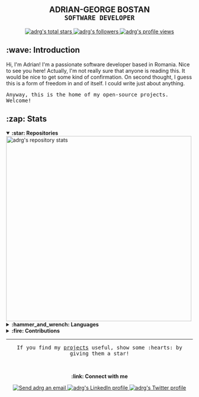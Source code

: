 <!-- Header -->
<h2 align="center">
    <span>ADRIAN-GEORGE BOSTAN</span>
    <br />
    <sub><samp>SOFTWARE DEVELOPER</samp></sub>
</h2>

<div align="center">
  <a href="#adrian-george-bostan">
    <img alt="adrg's total stars" src="https://img.shields.io/github/stars/adrg?label=TOTAL+STARS&style=flat-square" />
  </a>
  <a href="https://github.com/adrg?tab=followers">
    <img alt="adrg's followers" src="https://img.shields.io/github/followers/adrg?label=FOLLOWERS&style=flat-square" />
  </a>
  <a href="#adrian-george-bostan">
    <img alt="adrg's profile views" src="https://komarev.com/ghpvc/?username=adrg&label=PROFILE+VIEWS&logo=github&style=flat-square" />
  </a>
</div>

<!-- Introduction -->
<h2>:wave: Introduction</h2>

Hi, I'm Adrian! I'm a passionate software developer based in Romania. Nice to see you here!
Actually, I'm not really sure that anyone is reading this. It would be nice to get some kind
of confirmation. On second thought, I guess this is a form of freedom in and of itself. I could
write just about anything.

<p><samp>Anyway, this is the home of my open-source projects. Welcome!</samp></p>

<!-- Stats -->
<h2>:zap: Stats</h2>

<details open>
  <summary><strong>:star: Repositories</strong></summary>
  <a href="#zap-stats">
    <img alt="adrg's repository stats" src="https://github-readme-stats-anuraghazra1.vercel.app/api?username=adrg&show_icons=true&count_private=true&include_all_commits=true&hide_border=true&hide_title=true&bg_color=ffffff" width="500" />
  </a>
</details>

<details>
  <summary><strong>:hammer_and_wrench: Languages</strong></summary>
  <a href="#zap-stats">
    <img alt="adrg's most used languages" src="https://github-readme-stats.vercel.app/api/top-langs/?username=adrg&langs_count=8&layout=compact&hide_border=true&hide_title=true&bg_color=ffffff" width="375" />
  </a>
</details>

<details>
  <summary><strong>:fire: Contributions</strong></summary>
  <a href="#zap-stats">
    <img src="https://github-readme-streak-stats.herokuapp.com/?user=adrg&hide_border=true&background=ffffff" width="450" />
  </a>
</details>

<!-- Footer -->
<hr>

<p align="center">
  <samp>If you find my <a href="https://github.com/adrg?tab=repositories&sort=stargazers">projects</a> useful, show some :hearts: by giving them a star!</samp>
</p>

<br />

<!-- Contact -->
<p align="center"><strong>:link: Connect with me</strong></p>

<p align="center">
  <a href="mailto:adrg@epistack.com">
    <img alt="Send adrg an email" src="https://img.shields.io/badge/email-d14836?style=for-the-badge&logo=gmail&logoColor=white" />
  </a>
  <a href="https://linkedin.com/in/adrgb">
    <img alt="adrg's LinkedIn profile" src="https://img.shields.io/badge/linkedin-0077b5?style=for-the-badge&logo=linkedin&logoColor=white" />
  </a>
  <a href="https://twitter.com/adrg_b">
    <img alt="adrg's Twitter profile" src="https://img.shields.io/badge/twitter-1da1f2?style=for-the-badge&logo=twitter&logoColor=white" />
  </a>
</p>
